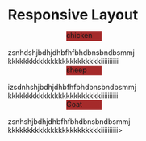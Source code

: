 
<html>
<head>
<meta charset="utf-8">
<title>Responsive Layout</title>
<style>
* {
  box-sizing:border-box;
}
h1 {
  margin-bottom: 15px;
}

p {
  border: 1px solid black;
  background-color: #A52A2A;
  width: 30%;
  height: 100px;
  margin-right: 10px;
  margin-left: 10px;
  font-family: Helvetica;
  color: white;

}
#p1{ width: 50%;background-color: #A52A2A;
        box-sizing: content-box;
  position: relative;
  margin-top: 0%;
  margin-left: 0%;
  float: none;
  width: 70px;
  height: 20px;
  left: 116px; }
  #p2{ width: 50%;background-color: #A52A2A;
        box-sizing: content-box;
  position: relative;
  margin-top: 0%;
  margin-left: 0%;
  float: none;
  width: 70px;
  height: 20px;
  left: 116px; }
  #p3{ width: 50%;background-color: #A52A2A;
        box-sizing: content-box;
  position: relative;
  margin-top: 0%;
  margin-left: 0%;
  float: none;
  width: 70px;
  height: 20px;
  left: 116px; }

.row {
  width: 80%;
}

/********** Large devices only **********/
@media (min-width: 992px) {
  .col-lg-1, .col-lg-2, .col-lg-3 {
    float: left;
    border: 1px solid green;
    margin-left: 0px;
    margin-right: 20px;
    position: relative;
  }
  .col-lg-1 {
    width: 8.33%; 

  }
  .col-lg-2 {
    width: 16%;
  }
  .col-lg-3 {
      width: 25%;
}
}

</style>
</head>
<body>
<h1>Responsive Layout</h1>

<div class="row ">
 <div id="container"><div class="col-lg-3 col-md-6 "><p id="p1">chicken</p>zsnhdshjbdhjdhbfhfbhdbnsbndbsmmj
kkkkkkkkkkkkkkkkkkkkkkkkiiiiiiiiiii </div></div>
 <div id="container"><div class="col-lg-3 col-md-6"><p id="p2">sheep</p>izsdnhshjbdhjdhbfhfbhdbnsbndbsmmj
  kkkkkkkkkkkkkkkkkkkkkkkkiiiiiiiiii</div></div>
  <div id="container"><div class="col-lg-3 col-md-6"><p id="p3">Goat</p>zsnhshjbdhjdhbfhfbhdbnsbndbsmmj
    kkkkkkkkkkkkkkkkkkkkkkkkiiiiiiiiii></div></div>
  
</div>

</body>
</html>
